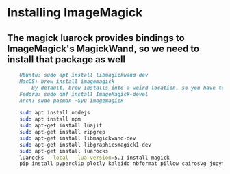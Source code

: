 # Installing ImageMagick

## The magick luarock provides bindings to ImageMagick's MagickWand, so we need to install that package as well

```markdown
    Ubuntu: sudo apt install libmagickwand-dev
    MacOS: brew install imagemagick
        By default, brew installs into a weird location, so you have to add $(brew --prefix)/lib to DYLD_LIBRARY_PATH by adding something like export DYLD_LIBRARY_PATH="$(brew --prefix)/lib:$DYLD_LIBRARY_PATH" to your shell profile (probably .zshrc or .bashrc)
    Fedora: sudo dnf install ImageMagick-devel
    Arch: sudo pacman -Syu imagemagick
```

```bash
    sudo apt install nodejs
    sudo apt install npm
    sudo apt-get install luajit
    sudo apt-get install ripgrep
    sudo apt-get install libmagickwand-dev
    sudo apt-get install libgraphicsmagick1-dev
    sudo apt-get install luarocks
    luarocks --local --lua-version=5.1 install magick
    pip install pyperclip plotly kaleido nbformat pillow cairosvg jupyter-client pynvim jupytext
```
